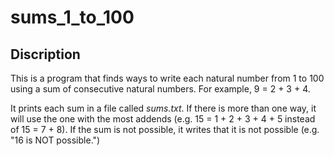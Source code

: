 # sums_1_to_100

## Discription

This is a program that finds ways to write each natural number from 1 to 100 using a sum of consecutive natural numbers. For example, 9 = 2 + 3 + 4.

It prints each sum in a file called *sums.txt*. If there is more than one way, it will use the one with the most addends (e.g. 15 = 1 + 2 + 3 + 4 + 5 instead of 15 = 7 + 8). If the sum is not possible, it writes that it is not possible (e.g. "16 is NOT possible.")
